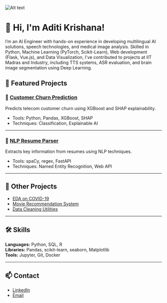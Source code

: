 ![Alt text](https://camo.githubusercontent.com/7b40823aa1c3e30ead424c3926f54b4301a0d4994c0875c09b7eeaa14a9c41a5/68747470733a2f2f63617073756c652d72656e6465722e76657263656c2e6170702f6170693f746578743d26747970653d776176696e6726616e696d6174696f6e3d66616465496e266865696768743d32303026636f6c6f723d6772616469656e74)
#                                                                                     👋 Hi, I'm Aditi Krishana!

I’m an AI Engineer with hands-on experience in developing multilingual AI solutions, speech technologies, and medical image analysis. Skilled in Python, Machine Learning (PyTorch, Scikit-Learn), Web development (Flask, Vue.js), and Data Visualization, I've contributed to projects at IIT Madras and Industry, including TTS systems, ASR evaluation, and brain image segmentation using Deep Learning.


## 🚀 Featured Projects

### 🧠 [Customer Churn Prediction](https://github.com/yourusername/customer-churn)
Predicts telecom customer churn using XGBoost and SHAP explainability.
- Tools: Python, Pandas, XGBoost, SHAP
- Techniques: Classification, Explainable AI

---

### 📝 [NLP Resume Parser](https://github.com/yourusername/resume-parser)
Extracts key information from resumes using NLP techniques.
- Tools: spaCy, regex, FastAPI
- Techniques: Named Entity Recognition, Web API

---

## 📂 Other Projects
- [EDA on COVID-19](https://github.com/yourusername/covid19-eda)
- [Movie Recommendation System](https://github.com/yourusername/recommendation-engine)
- [Data Cleaning Utilities](https://github.com/yourusername/data-cleaning-utils)

---

## 🛠 Skills
**Languages:** Python, SQL, R  
**Libraries:** Pandas, scikit-learn, seaborn, Matplotlib  
**Tools:** Jupyter, Git, Docker

---

## 📫 Contact
- [LinkedIn](https://linkedin.com/in/yourprofile)
- [Email](mailto:youremail@example.com)
